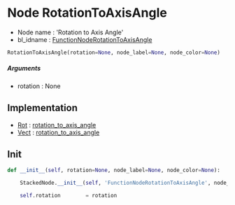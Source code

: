 # Node RotationToAxisAngle

- Node name : 'Rotation to Axis Angle'
- bl_idname : [FunctionNodeRotationToAxisAngle](https://docs.blender.org/api/current/bpy.types.FunctionNodeRotationToAxisAngle.html)


``` python
RotationToAxisAngle(rotation=None, node_label=None, node_color=None)
```
##### Arguments

- rotation : None

## Implementation

- [Rot](/docs/GeoNodes/Rot.md) : [rotation_to_axis_angle](/docs/GeoNodes/Rot.md#rotation_to_axis_angle)
- [Vect](/docs/GeoNodes/Vect.md) : [rotation_to_axis_angle](/docs/GeoNodes/Vect.md#rotation_to_axis_angle)

## Init

``` python
def __init__(self, rotation=None, node_label=None, node_color=None):

    StackedNode.__init__(self, 'FunctionNodeRotationToAxisAngle', node_label=node_label, node_color=node_color)

    self.rotation        = rotation
```
